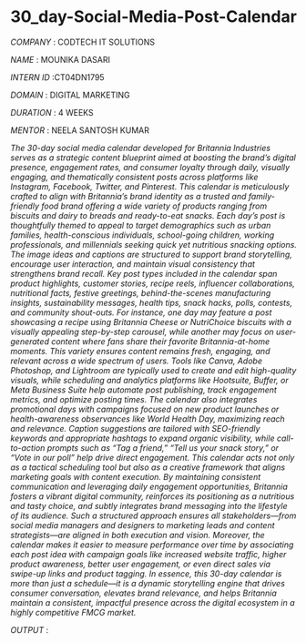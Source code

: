 # 30_day-Social-Media-Post-Calendar

*COMPANY* : CODTECH IT SOLUTIONS

*NAME* : MOUNIKA DASARI

*INTERN ID* :CT04DN1795

*DOMAIN* : DIGITAL MARKETING

*DURATION* : 4 WEEKS

*MENTOR* : NEELA SANTOSH KUMAR

*The 30-day social media calendar developed for Britannia Industries serves as a strategic content blueprint aimed at boosting the brand’s digital presence, engagement rates, and consumer loyalty through daily, visually engaging, and thematically consistent posts across platforms like Instagram, Facebook, Twitter, and Pinterest. This calendar is meticulously crafted to align with Britannia’s brand identity as a trusted and family-friendly food brand offering a wide variety of products ranging from biscuits and dairy to breads and ready-to-eat snacks. Each day’s post is thoughtfully themed to appeal to target demographics such as urban families, health-conscious individuals, school-going children, working professionals, and millennials seeking quick yet nutritious snacking options. The image ideas and captions are structured to support brand storytelling, encourage user interaction, and maintain visual consistency that strengthens brand recall. Key post types included in the calendar span product highlights, customer stories, recipe reels, influencer collaborations, nutritional facts, festive greetings, behind-the-scenes manufacturing insights, sustainability messages, health tips, snack hacks, polls, contests, and community shout-outs. For instance, one day may feature a post showcasing a recipe using Britannia Cheese or NutriChoice biscuits with a visually appealing step-by-step carousel, while another may focus on user-generated content where fans share their favorite Britannia-at-home moments. This variety ensures content remains fresh, engaging, and relevant across a wide spectrum of users. Tools like Canva, Adobe Photoshop, and Lightroom are typically used to create and edit high-quality visuals, while scheduling and analytics platforms like Hootsuite, Buffer, or Meta Business Suite help automate post publishing, track engagement metrics, and optimize posting times. The calendar also integrates promotional days with campaigns focused on new product launches or health-awareness observances like World Health Day, maximizing reach and relevance. Caption suggestions are tailored with SEO-friendly keywords and appropriate hashtags to expand organic visibility, while call-to-action prompts such as “Tag a friend,” “Tell us your snack story,” or “Vote in our poll” help drive direct engagement. This calendar acts not only as a tactical scheduling tool but also as a creative framework that aligns marketing goals with content execution. By maintaining consistent communication and leveraging daily engagement opportunities, Britannia fosters a vibrant digital community, reinforces its positioning as a nutritious and tasty choice, and subtly integrates brand messaging into the lifestyle of its audience. Such a structured approach ensures all stakeholders—from social media managers and designers to marketing leads and content strategists—are aligned in both execution and vision. Moreover, the calendar makes it easier to measure performance over time by associating each post idea with campaign goals like increased website traffic, higher product awareness, better user engagement, or even direct sales via swipe-up links and product tagging. In essence, this 30-day calendar is more than just a schedule—it is a dynamic storytelling engine that drives consumer conversation, elevates brand relevance, and helps Britannia maintain a consistent, impactful presence across the digital ecosystem in a highly competitive FMCG market.*

*OUTPUT* :


